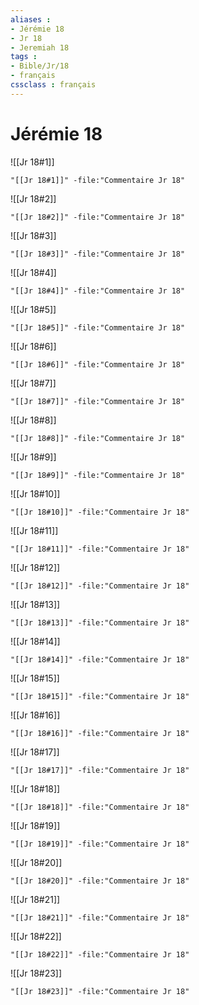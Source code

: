 ```yaml
---
aliases : 
- Jérémie 18
- Jr 18
- Jeremiah 18
tags : 
- Bible/Jr/18
- français
cssclass : français
---
```


# Jérémie 18

![[Jr 18#1]]

```query
"[[Jr 18#1]]" -file:"Commentaire Jr 18"
```

![[Jr 18#2]]

```query
"[[Jr 18#2]]" -file:"Commentaire Jr 18"
```

![[Jr 18#3]]

```query
"[[Jr 18#3]]" -file:"Commentaire Jr 18"
```

![[Jr 18#4]]

```query
"[[Jr 18#4]]" -file:"Commentaire Jr 18"
```

![[Jr 18#5]]

```query
"[[Jr 18#5]]" -file:"Commentaire Jr 18"
```

![[Jr 18#6]]

```query
"[[Jr 18#6]]" -file:"Commentaire Jr 18"
```

![[Jr 18#7]]

```query
"[[Jr 18#7]]" -file:"Commentaire Jr 18"
```

![[Jr 18#8]]

```query
"[[Jr 18#8]]" -file:"Commentaire Jr 18"
```

![[Jr 18#9]]

```query
"[[Jr 18#9]]" -file:"Commentaire Jr 18"
```

![[Jr 18#10]]

```query
"[[Jr 18#10]]" -file:"Commentaire Jr 18"
```

![[Jr 18#11]]

```query
"[[Jr 18#11]]" -file:"Commentaire Jr 18"
```

![[Jr 18#12]]

```query
"[[Jr 18#12]]" -file:"Commentaire Jr 18"
```

![[Jr 18#13]]

```query
"[[Jr 18#13]]" -file:"Commentaire Jr 18"
```

![[Jr 18#14]]

```query
"[[Jr 18#14]]" -file:"Commentaire Jr 18"
```

![[Jr 18#15]]

```query
"[[Jr 18#15]]" -file:"Commentaire Jr 18"
```

![[Jr 18#16]]

```query
"[[Jr 18#16]]" -file:"Commentaire Jr 18"
```

![[Jr 18#17]]

```query
"[[Jr 18#17]]" -file:"Commentaire Jr 18"
```

![[Jr 18#18]]

```query
"[[Jr 18#18]]" -file:"Commentaire Jr 18"
```

![[Jr 18#19]]

```query
"[[Jr 18#19]]" -file:"Commentaire Jr 18"
```

![[Jr 18#20]]

```query
"[[Jr 18#20]]" -file:"Commentaire Jr 18"
```

![[Jr 18#21]]

```query
"[[Jr 18#21]]" -file:"Commentaire Jr 18"
```

![[Jr 18#22]]

```query
"[[Jr 18#22]]" -file:"Commentaire Jr 18"
```

![[Jr 18#23]]

```query
"[[Jr 18#23]]" -file:"Commentaire Jr 18"
```

